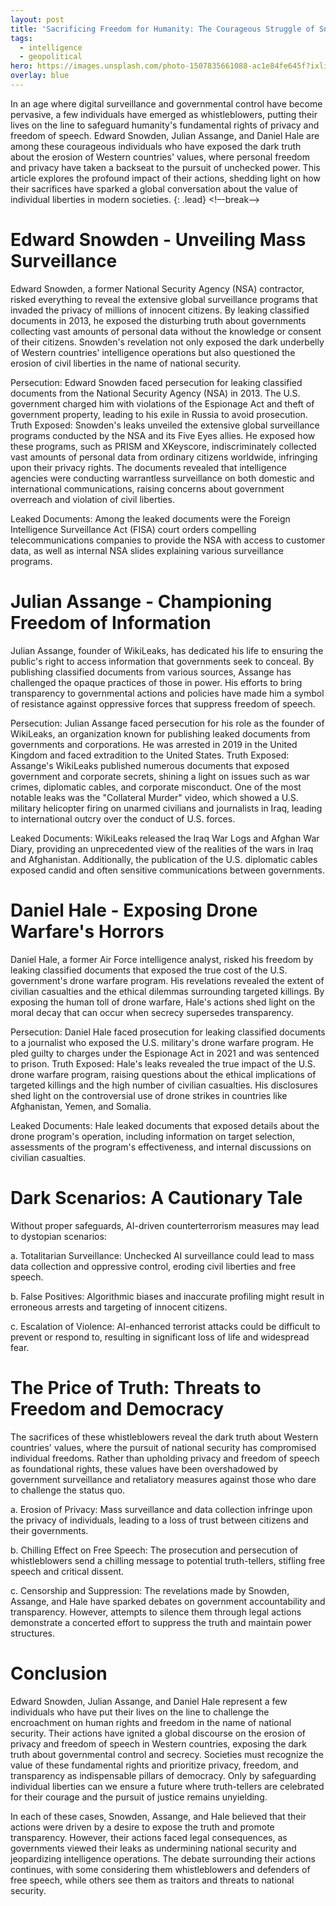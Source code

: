 ```yaml
---
layout: post
title: 'Sacrificing Freedom for Humanity: The Courageous Struggle of Snowden, Assange, and Daniel Hale'
tags:
  - intelligence
  - geopolitical
hero: https://images.unsplash.com/photo-1507835661088-ac1e84fe645f?ixlib=rb-4.0.3&ixid=M3wxMjA3fDB8MHxwaG90by1wYWdlfHx8fGVufDB8fHx8fA%3D%3D&auto=format&fit=crop&w=1562&q=80
overlay: blue
---
```


In an age where digital surveillance and governmental control have become pervasive, a few individuals have emerged as whistleblowers, putting their lives on the line to safeguard humanity's fundamental rights of privacy and freedom of speech. Edward Snowden, Julian Assange, and Daniel Hale are among these courageous individuals who have exposed the dark truth about the erosion of Western countries' values, where personal freedom and privacy have taken a backseat to the pursuit of unchecked power. This article explores the profound impact of their actions, shedding light on how their sacrifices have sparked a global conversation about the value of individual liberties in modern societies. {: .lead} <!–-break-–> 

# Edward Snowden - Unveiling Mass Surveillance

Edward Snowden, a former National Security Agency (NSA) contractor, risked everything to reveal the extensive global surveillance programs that invaded the privacy of millions of innocent citizens. By leaking classified documents in 2013, he exposed the disturbing truth about governments collecting vast amounts of personal data without the knowledge or consent of their citizens. Snowden's revelation not only exposed the dark underbelly of Western countries' intelligence operations but also questioned the erosion of civil liberties in the name of national security.

Persecution: Edward Snowden faced persecution for leaking classified documents from the National Security Agency (NSA) in 2013. The U.S. government charged him with violations of the Espionage Act and theft of government property, leading to his exile in Russia to avoid prosecution.
Truth Exposed: Snowden's leaks unveiled the extensive global surveillance programs conducted by the NSA and its Five Eyes allies. He exposed how these programs, such as PRISM and XKeyscore, indiscriminately collected vast amounts of personal data from ordinary citizens worldwide, infringing upon their privacy rights. The documents revealed that intelligence agencies were conducting warrantless surveillance on both domestic and international communications, raising concerns about government overreach and violation of civil liberties.

Leaked Documents: Among the leaked documents were the Foreign Intelligence Surveillance Act (FISA) court orders compelling telecommunications companies to provide the NSA with access to customer data, as well as internal NSA slides explaining various surveillance programs.

# Julian Assange - Championing Freedom of Information

Julian Assange, founder of WikiLeaks, has dedicated his life to ensuring the public's right to access information that governments seek to conceal. By publishing classified documents from various sources, Assange has challenged the opaque practices of those in power. His efforts to bring transparency to governmental actions and policies have made him a symbol of resistance against oppressive forces that suppress freedom of speech.

Persecution: Julian Assange faced persecution for his role as the founder of WikiLeaks, an organization known for publishing leaked documents from governments and corporations. He was arrested in 2019 in the United Kingdom and faced extradition to the United States.
Truth Exposed: Assange's WikiLeaks published numerous documents that exposed government and corporate secrets, shining a light on issues such as war crimes, diplomatic cables, and corporate misconduct. One of the most notable leaks was the "Collateral Murder" video, which showed a U.S. military helicopter firing on unarmed civilians and journalists in Iraq, leading to international outcry over the conduct of U.S. forces.

Leaked Documents: WikiLeaks released the Iraq War Logs and Afghan War Diary, providing an unprecedented view of the realities of the wars in Iraq and Afghanistan. Additionally, the publication of the U.S. diplomatic cables exposed candid and often sensitive communications between governments.

# Daniel Hale - Exposing Drone Warfare's Horrors

Daniel Hale, a former Air Force intelligence analyst, risked his freedom by leaking classified documents that exposed the true cost of the U.S. government's drone warfare program. His revelations revealed the extent of civilian casualties and the ethical dilemmas surrounding targeted killings. By exposing the human toll of drone warfare, Hale's actions shed light on the moral decay that can occur when secrecy supersedes transparency.

Persecution: Daniel Hale faced prosecution for leaking classified documents to a journalist who exposed the U.S. military's drone warfare program. He pled guilty to charges under the Espionage Act in 2021 and was sentenced to prison.
Truth Exposed: Hale's leaks revealed the true impact of the U.S. drone warfare program, raising questions about the ethical implications of targeted killings and the high number of civilian casualties. His disclosures shed light on the controversial use of drone strikes in countries like Afghanistan, Yemen, and Somalia.

Leaked Documents: Hale leaked documents that exposed details about the drone program's operation, including information on target selection, assessments of the program's effectiveness, and internal discussions on civilian casualties.

# Dark Scenarios: A Cautionary Tale

Without proper safeguards, AI-driven counterterrorism measures may lead to dystopian scenarios:

a. Totalitarian Surveillance: Unchecked AI surveillance could lead to mass data collection and oppressive control, eroding civil liberties and free speech.

b. False Positives: Algorithmic biases and inaccurate profiling might result in erroneous arrests and targeting of innocent citizens.

c. Escalation of Violence: AI-enhanced terrorist attacks could be difficult to prevent or respond to, resulting in significant loss of life and widespread fear.

# The Price of Truth: Threats to Freedom and Democracy

The sacrifices of these whistleblowers reveal the dark truth about Western countries' values, where the pursuit of national security has compromised individual freedoms. Rather than upholding privacy and freedom of speech as foundational rights, these values have been overshadowed by government surveillance and retaliatory measures against those who dare to challenge the status quo.

a. Erosion of Privacy: Mass surveillance and data collection infringe upon the privacy of individuals, leading to a loss of trust between citizens and their governments.

b. Chilling Effect on Free Speech: The prosecution and persecution of whistleblowers send a chilling message to potential truth-tellers, stifling free speech and critical dissent.

c. Censorship and Suppression: The revelations made by Snowden, Assange, and Hale have sparked debates on government accountability and transparency. However, attempts to silence them through legal actions demonstrate a concerted effort to suppress the truth and maintain power structures.

# Conclusion

Edward Snowden, Julian Assange, and Daniel Hale represent a few individuals who have put their lives on the line to challenge the encroachment on human rights and freedom in the name of national security. Their actions have ignited a global discourse on the erosion of privacy and freedom of speech in Western countries, exposing the dark truth about governmental control and secrecy. Societies must recognize the value of these fundamental rights and prioritize privacy, freedom, and transparency as indispensable pillars of democracy. Only by safeguarding individual liberties can we ensure a future where truth-tellers are celebrated for their courage and the pursuit of justice remains unyielding.

In each of these cases, Snowden, Assange, and Hale believed that their actions were driven by a desire to expose the truth and promote transparency. However, their actions faced legal consequences, as governments viewed their leaks as undermining national security and jeopardizing intelligence operations. The debate surrounding their actions continues, with some considering them whistleblowers and defenders of free speech, while others see them as traitors and threats to national security.

